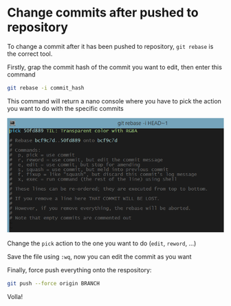 # Change commits after pushed to repository

To change a commit after it has been pushed to repository, `git rebase` is the correct tool.

Firstly, grap the commit hash of the commit you want to edit, then enter this command

```bash
git rebase -i commit_hash
```

This command will return a nano console where you have to pick the action you want to do with the specific commits

![Change commits after pushed to server](change-pushed-commit.png "Change commits after pushed to server")

Change the `pick` action to the one you want to do (`edit`, `reword`, ...)

Save the file using `:wq`, now you can edit the commit as you want

Finally, force push everything onto the respository:

```bash
git push --force origin BRANCH
```

Volla!
